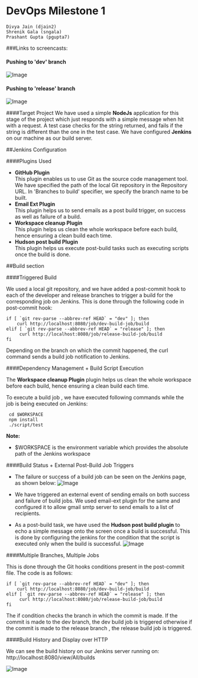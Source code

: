 # DevOps Milestone 1

    Divya Jain (djain2)
    Shrenik Gala (sngala)
    Prashant Gupta (pgupta7)

###Links to screencasts:
#### Pushing to 'dev' branch
![Image](https://github.com/shrenikgala/DevopsM1/blob/master/Devbranch.gif)

#### Pushing to 'release' branch
![Image](https://github.com/shrenikgala/DevopsM1/blob/master/release.gif)

####Target Project
We have used a simple **NodeJs** application for this stage of the project which just responds with a simple message when hit with a request. A test case checks for the string returned, and fails if the string is different than the one in the test case. We have configured **Jenkins** on our machine as our build server.

##Jenkins Configuration

####Plugins Used

- **GitHub Plugin**<br>
    This plugin enables us to use Git as the source code management tool. We have specified the path of the local Git repository in the Repository URL. In 'Branches to build' specifier, we specify the branch name to be built.
- **Email Ext Plugin**<br>
    This plugin helps us to send emails as a post build trigger, on success as well as failure of a build.
- **Workspace cleanup Plugin**<br>
    This plugin helps us clean the whole workspace before each build, hence ensuring a clean build each time.
- **Hudson post build Plugin**<br>
    This plugin helps us execute post-build tasks such as executing scripts once the build is done.

##Build section

####Triggered Build

We used a local git repository, and we have added a post-commit hook to each of the developer and release branches to trigger a build for the corresponding job on Jenkins. This is done through the following code in post-commit hook:


    if [ `git rev-parse --abbrev-ref HEAD` = "dev" ]; then
        curl http://localhost:8080/job/dev-build-job/build
    elif [ `git rev-parse --abbrev-ref HEAD` = "release" ]; then
         curl http://localhost:8080/job/release-build-job/build
    fi

Depending on the branch on which the commit happened, the curl command sends a build job notification to Jenkins.

####Dependency Management + Build Script Execution

The **Workspace cleanup Plugin** plugin helps us clean the whole workspace before each build, hence ensuring a clean build each time.

To execute a build job , we have executed following commands while the job is being executed on Jenkins:

     cd $WORKSPACE
     npm install
     ./script/test

**Note:**
- $WORKSPACE is the environment variable which provides the absolute path of the Jenkins workspace

####Build Status + External Post-Build Job Triggers

- The failure or success of a build job can be seen on the Jenkins page, as shown below:
![Image](https://github.com/shrenikgala/DevopsM1/blob/master/failuresuccess.png)

- We have triggered an external event of sending emails on both success and failure of build jobs. We used email-ext plugin for the same and configured it to allow gmail smtp server to send emails to a list of recipients.
- As a post-build task, we have used the **Hudson post build plugin** to echo a simple message onto the screen once a build is successful.
This is done by configuring the jenkins for the condition that the script is executed only when the build is successful.
![Image](https://github.com/shrenikgala/DevopsM1/blob/master/failuresuccess.png)

####Multiple Branches, Multiple Jobs

This is done through the Git hooks conditions present in the post-commit file. The code is as follows:

    if [ `git rev-parse --abbrev-ref HEAD` = "dev" ]; then
        curl http://localhost:8080/job/dev-build-job/build
    elif [ `git rev-parse --abbrev-ref HEAD` = "release" ]; then
         curl http://localhost:8080/job/release-build-job/build
    fi

The if condition checks the branch in which the commit is made. If the commit is made to the dev branch, the dev build job is triggered otherwise if the commit is made to the release branch , the release build job is triggered.

####Build History and Display over HTTP
    
We can see the build history on our Jenkins server running on: <br> 
http://localhost:8080/view/All/builds

![Image](https://github.com/shrenikgala/DevopsM1/blob/master/buildhistory.png)
